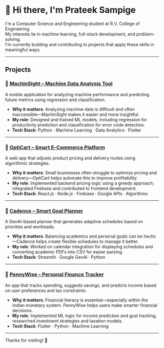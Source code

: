 # 👋 Hi there, I'm Prateek Sampige

I'm a Computer Science and Engineering student at R.V. College of Engineering.  
My interests lie in machine learning, full-stack development, and problem-solving.  
I'm currently building and contributing to projects that apply these skills in meaningful ways.

---

## Projects

### 🤖 [MachinSight – Machine Data Analysis Tool](https://github.com/Prajwal-T-A/MachinSight)  
A mobile application for analyzing machine performance and predicting future metrics using regression and classification.

- **Why it matters**: Analyzing machine data is difficult and often inaccessible—MachinSight makes it easier and more insightful.
- **My role**: Designed and trained ML models, including regression for productivity prediction and classification for error code detection.
- **Tech Stack**: Python · Machine Learning · Data Analytics · Flutter

---

### 🛒 [OptiCart – Smart E-Commerce Platform](https://github.com/prakhar811/OPTICART)  
A web app that adjusts product pricing and delivery routes using algorithmic strategies.

- **Why it matters**: Small businesses often struggle to optimize pricing and delivery—OptiCart helps automate this to improve profitability.
- **My role**: Implemented backend pricing logic using a greedy approach; integrated Firebase and contributed to frontend development.
- **Tech Stack**: React.js · Node.js · Firebase · Google APIs · Algorithms

---

### 📅 [Cadence – Smart Goal Planner](https://github.com/Ashwin18522/Cadence_Tech_Tank)  
A GenAI-based planner that generates adaptive schedules based on priorities and workloads.

- **Why it matters**: Balancing academics and personal goals can be hectic—Cadence helps create flexible schedules to manage it better.
- **My role**: Worked on calendar integration for displaying schedules and converting academic PDFs into CSV for easier parsing.
- **Tech Stack**: Streamlit · Google GenAI · Python

---

### 💸 [PennyWise – Personal Finance Tracker](https://github.com/Prajwal-T-A/PennyWise)  
An app that tracks spending, suggests savings, and predicts income based on user preferences and tax constraints.

- **Why it matters**: Financial literacy is essential—especially within the Indian monetary system. PennyWise helps users make smarter financial decisions.
- **My role**: Implemented ML logic for income prediction and goal tracking; researched investment strategies and taxation models.
- **Tech Stack**: Flutter · Python · Machine Learning

---

Thanks for visiting! 🌟
